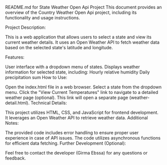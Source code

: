README.md for State Weather Open Api Project
This document provides an overview of the Country Weather Open Api project, including its functionality and usage instructions.

Project Description:

This is a web application that allows users to select a state and view its current weather details. It uses an Open Weather API to fetch weather data based on the selected state's latitude and longitude.

Features:

User interface with a dropdown menu of states.
Displays weather information for selected state, including:
Hourly relative humidity
Daily precipitation sum
How to Use:

Open the index.html file in a web browser.
Select a state from the dropdown menu.
Click the "View Current Temperatures" link to navigate to a detailed weather page (optional). This link will open a separate page (weather-detail.html).
Technical Details:

This project utilizes HTML, CSS, and JavaScript for frontend development.
It leverages an Open Weather API to retrieve weather data.
Additional Notes:

The provided code includes error handling to ensure proper user experience in case of API issues.
The code utilizes asynchronous functions for efficient data fetching.
Further Development (Optional):

Feel free to contact the developer (Girma Ebssa) for any questions or feedback.
